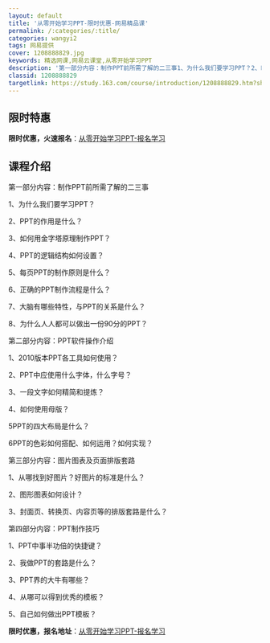 ```yaml
---
layout: default
title: '从零开始学习PPT-限时优惠-网易精品课'
permalink: /:categories/:title/
categories: wangyi2
tags: 网易提供
cover: 1208888829.jpg
keywords: 精选网课,网易云课堂,从零开始学习PPT
description: '第一部分内容：制作PPT前所需了解的二三事1、为什么我们要学习PPT？2、PPT的作用是什么？3、如何用金字塔原理制作P'
classid: 1208888829
targetlink: https://study.163.com/course/introduction/1208888829.htm?share=1&shareId=1025206652&utm_campaign=share&utm_medium=iphoneShare&utm_source=&utm_u=1025206652
---
```


## 限时特惠

**限时优惠，火速报名**：[从零开始学习PPT-报名学习](https://study.163.com/course/introduction/1208888829.htm?share=1&shareId=1025206652&utm_campaign=share&utm_medium=iphoneShare&utm_source=&utm_u=1025206652)

## 课程介绍

第一部分内容：制作PPT前所需了解的二三事

1、为什么我们要学习PPT？

2、PPT的作用是什么？

3、如何用金字塔原理制作PPT？

4、PPT的逻辑结构如何设置？

5、每页PPT的制作原则是什么？

6、正确的PPT制作流程是什么？

7、大脑有哪些特性，与PPT的关系是什么？

8、为什么人人都可以做出一份90分的PPT？



第二部分内容：PPT软件操作介绍

1、2010版本PPT各工具如何使用？

2、PPT中应使用什么字体，什么字号？

3、一段文字如何精简和提炼？

4、如何使用母版？

5PPT的四大布局是什么？

6PPT的色彩如何搭配、如何运用？如何实现？



第三部分内容：图片图表及页面排版套路

1、从哪找到好图片？好图片的标准是什么？

2、图形图表如何设计？

3、封面页、转换页、内容页等的排版套路是什么？



第四部分内容：PPT制作技巧

1、PPT中事半功倍的快捷键？

2、我做PPT的套路是什么？

3、PPT界的大牛有哪些？

4、从哪可以得到优秀的模板？

5、自己如何做出PPT模板？

**限时优惠，报名地址**：[从零开始学习PPT-报名学习](https://study.163.com/course/introduction/1208888829.htm?share=1&shareId=1025206652&utm_campaign=share&utm_medium=iphoneShare&utm_source=&utm_u=1025206652)

